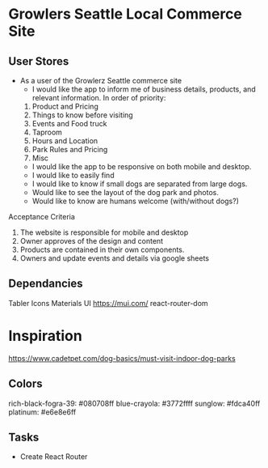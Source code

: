 # Growlers Seattle Local Commerce Site

## User Stores

- As a user of the Growlerz Seattle commerce site
  - I would like the app to inform me of business details, products, and relevant information. In order of priority:
  1.  Product and Pricing
  2.  Things to know before visiting
  3.  Events and Food truck
  4.  Taproom
  5.  Hours and Location
  6.  Park Rules and Pricing
  7.  Misc
  - I would like the app to be responsive on both mobile and desktop.
  - I would like to easily find
  - I would like to know if small dogs are separated from large dogs.
  - Would like to see the layout of the dog park and photos.
  - Would like to know are humans welcome (with/without dogs?)

Acceptance Criteria

1. The website is responsible for mobile and desktop
2. Owner approves of the design and content
3. Products are contained in their own components.
4. Owners and update events and details via google sheets

## Dependancies

Tabler Icons
Materials UI https://mui.com/
react-router-dom

# Inspiration

https://www.cadetpet.com/dog-basics/must-visit-indoor-dog-parks

## Colors

rich-black-fogra-39: #080708ff
blue-crayola: #3772ffff
sunglow: #fdca40ff
platinum: #e6e8e6ff

## Tasks

- Create React Router
